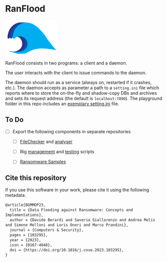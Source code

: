 # RanFlood

<img src="icon.png?raw=true" width="33%">

RanFlood consists in two programs: a client and a daemon.

The user interacts with the client to issue commands to the daemon.

The daemon should run as a service (always on, restarted if it crashes, etc.). The daemon accepts as parameter a path to a `setting.ini` file which reports where to store the on-the-fly and shadow-copy DBs and archives and sets its request address (the default is `localhost:7890`). 
The playground folder in this repo includes an [exemplary setting.ini](https://github.com/thesave/ranflood/blob/master/src/tests/java/playground/settings.ini) file.

## To Do

- [ ] Export the following components in separate repositories
  - [ ] [FileChecker](/master/src/filechecker/java/org/ranflood/filechecker) and [analyser](/master/result_analyser)
  - [ ] Rig [management](/master/management-scripts) and [testing](/master/scripts) scripts
  - [ ] [Ransomware Samples](resources/ransomwares)


## Cite this repository

If you use this software in your work, please cite it using the following metadata.

```
@article{BGMMOP23,
  title = {Data Flooding against Ransomware: Concepts and Implementations},
  author = {Davide Berardi and Saverio Giallorenzo and Andrea Melis and Simone Melloni and Loris Onori and Marco Prandini},
  journal = {Computers & Security},
  pages = {103295},
  year = {2023},
  issn = {0167-4048},
  doi = {https://doi.org/10.1016/j.cose.2023.103295},
}
```
